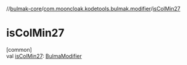 //[bulmak-core](../../index.md)/[com.mooncloak.kodetools.bulmak.modifier](index.md)/[isColMin27](is-col-min27.md)

# isColMin27

[common]\
val [isColMin27](is-col-min27.md): [BulmaModifier](-bulma-modifier/index.md)
